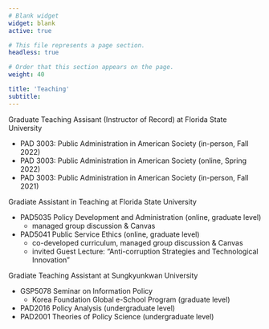 ```yaml
---
# Blank widget
widget: blank
active: true

# This file represents a page section.
headless: true

# Order that this section appears on the page.
weight: 40

title: 'Teaching'
subtitle:
---
```


Graduate Teaching Assisant (Instructor of Record) at Florida State University
- PAD 3003: Public Administration in American Society (in-person, Fall 2022)  
- PAD 3003: Public Administration in American Society (online, Spring 2022)
- PAD 3003: Public Administration in American Society (in-person, Fall 2021)

Gradiate Assistant in Teaching at Florida State University
- PAD5035 Policy Development and Administration (online, graduate level)
  - managed group discussion & Canvas
- PAD5041 Public Service Ethics (online, graduate level)
    - co-developed curriculum, managed group discussion & Canvas
    - invited Guest Lecture: “Anti-corruption Strategies and Technological Innovation”

Gradiate Teaching Assistant  at Sungkyunkwan University
- GSP5078 Seminar on Information Policy
    -	Korea Foundation Global e-School Program (graduate level)
-	PAD2016 Policy Analysis (undergraduate level)
-	PAD2001 Theories of Policy Science (undergraduate level)
